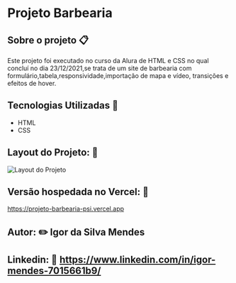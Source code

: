 # Projeto Barbearia
## Sobre o projeto :clipboard:
Este projeto foi executado no curso da Alura de HTML e CSS no qual concluí no dia 23/12/2021,se trata de um site de barbearia com formulário,tabela,responsividade,importação de mapa e vídeo, transições e efeitos de hover.
## Tecnologias Utilizadas :page_with_curl: 
- HTML
- CSS
## Layout do Projeto: :page_facing_up: 
![Layout do Projeto](https://github.com/IgorSnake19/assets/blob/main/gif%20barbearia%20alura.gif)

## Versão hospedada no Vercel: :pushpin: 
https://projeto-barbearia-psi.vercel.app

## Autor: :pencil2: Igor da Silva Mendes
## Linkedin: :paperclip:  https://www.linkedin.com/in/igor-mendes-7015661b9/
